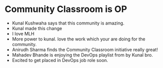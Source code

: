# Community Classroom is OP

- Kunal Kushwaha says that this community is amazing.
- Kunal made this change
- I love MLH
- More power to kunal. love the work which your are doing for the community.
- Anirudh Sharma finds the Community Classroom initiative really great!
- Mahadev Bhande is enjoying the DevOps playlist from by Kunal bro.
- Excited to get placed in DevOps job role soon.

